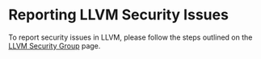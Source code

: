 # Reporting LLVM Security Issues

To report security issues in LLVM, please follow the steps outlined on the
[LLVM Security Group](https://llvm.org/docs/Security.html#how-to-report-a-security-issue)
page.
